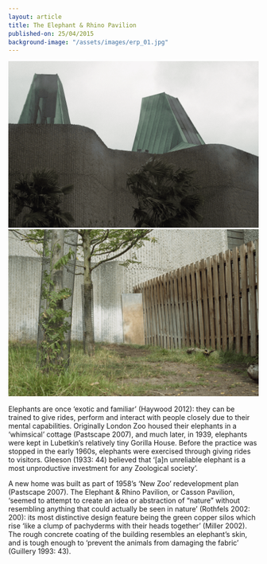```yaml
---
layout: article
title: The Elephant & Rhino Pavilion
published-on: 25/04/2015
background-image: "/assets/images/erp_01.jpg"
---
```


![blah](/assets/images/erp_01.jpg)
![blah](/assets/images/erp_02.jpg)

Elephants are once ‘exotic and familiar’ (Haywood 2012): they can be trained to give rides, perform and interact with people closely due to their mental capabilities. Originally London Zoo housed their elephants in a ‘whimsical’ cottage (Pastscape 2007), and much later, in 1939, elephants were kept in Lubetkin’s relatively tiny Gorilla House. Before the practice was stopped in the early 1960s, elephants were exercised through giving rides to visitors. Gleeson (1933: 44) believed that ‘[a]n unreliable elephant is a most unproductive investment for any Zoological society’.

A new home was built as part of 1958’s ‘New Zoo’ redevelopment plan (Pastscape 2007). The Elephant & Rhino Pavilion, or Casson Pavilion, ‘seemed to attempt to create an idea or abstraction of “nature” without resembling anything that could actually be seen in nature’ (Rothfels 2002: 200): its most distinctive design feature being the green copper silos which rise ‘like a clump of pachyderms with their heads together’ (Miller 2002). The rough concrete coating of the building resembles an elephant’s skin, and is tough enough to ‘prevent the animals from damaging the fabric’ (Guillery 1993: 43).
